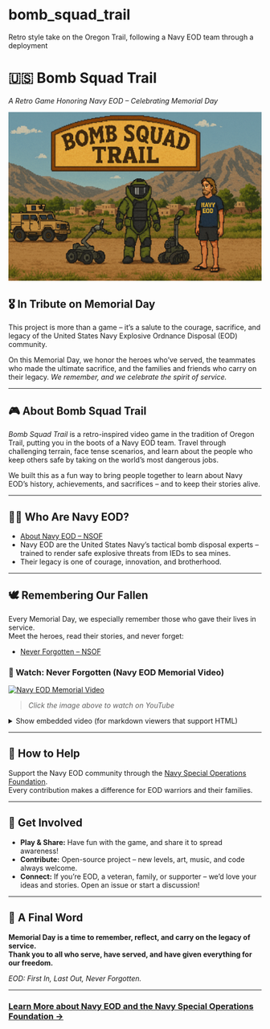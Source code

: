 # bomb_squad_trail
Retro style take on the Oregon Trail, following a Navy EOD team through a deployment

# 🇺🇸 Bomb Squad Trail  
_A Retro Game Honoring Navy EOD – Celebrating Memorial Day_

![Bomb Squad Trail Banner](assets/mission_start_background.png) <!-- Use your own celebratory image here -->

## 🎖️ In Tribute on Memorial Day

This project is more than a game – it’s a salute to the courage, sacrifice, and legacy of the United States Navy Explosive Ordnance Disposal (EOD) community.

On this Memorial Day, we honor the heroes who’ve served, the teammates who made the ultimate sacrifice, and the families and friends who carry on their legacy. _We remember, and we celebrate the spirit of service._

---

## 🎮 About Bomb Squad Trail

_Bomb Squad Trail_ is a retro-inspired video game in the tradition of Oregon Trail, putting you in the boots of a Navy EOD team. Travel through challenging terrain, face tense scenarios, and learn about the people who keep others safe by taking on the world’s most dangerous jobs.

We built this as a fun way to bring people together to learn about Navy EOD’s history, achievements, and sacrifices – and to keep their stories alive.

---

## 👨‍✈️ Who Are Navy EOD?

- [About Navy EOD – NSOF](https://www.nsof.org/pages/explosive-ordnance-disposal)
- Navy EOD are the United States Navy’s tactical bomb disposal experts – trained to render safe explosive threats from IEDs to sea mines.
- Their legacy is one of courage, innovation, and brotherhood.

---

## 🕊️ Remembering Our Fallen

Every Memorial Day, we especially remember those who gave their lives in service.  
Meet the heroes, read their stories, and never forget:

- [Never Forgotten – NSOF](https://www.nsof.org/pages/never-forgotten)

### 🎥 Watch: Never Forgotten (Navy EOD Memorial Video)

[![Navy EOD Memorial Video](https://img.youtube.com/vi/mRdFY11akDA/0.jpg)](https://www.youtube.com/watch?v=mRdFY11akDA)
> _Click the image above to watch on YouTube_

<details>
  <summary>Show embedded video (for markdown viewers that support HTML)</summary>

  <br>

  <iframe width="560" height="315" src="https://www.youtube.com/embed/mRdFY11akDA?si=Rj65Ug-0KO_Zu6h-" title="YouTube video player" frameborder="0" allow="accelerometer; autoplay; clipboard-write; encrypted-media; gyroscope; picture-in-picture; web-share" referrerpolicy="strict-origin-when-cross-origin" allowfullscreen></iframe>

</details>


---

## 🤝 How to Help

Support the Navy EOD community through the [Navy Special Operations Foundation](https://www.nsof.org/pages/how-to-help).  
Every contribution makes a difference for EOD warriors and their families.

---

## 🚩 Get Involved

- **Play & Share:** Have fun with the game, and share it to spread awareness!
- **Contribute:** Open-source project – new levels, art, music, and code always welcome.
- **Connect:** If you’re EOD, a veteran, family, or supporter – we’d love your ideas and stories. Open an issue or start a discussion!

---

## 🙏 A Final Word

**Memorial Day is a time to remember, reflect, and carry on the legacy of service.  
Thank you to all who serve, have served, and have given everything for our freedom.**

_EOD: First In, Last Out, Never Forgotten._

---

### [Learn More about Navy EOD and the Navy Special Operations Foundation →](https://www.nsof.org/pages/explosive-ordnance-disposal)
